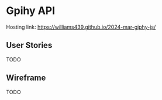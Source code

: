 # Gpihy API

Hosting link: https://williams439.github.io/2024-mar-giphy-js/

## User Stories

TODO

## Wireframe

TODO
